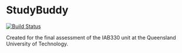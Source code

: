 # StudyBuddy

[![Build Status](https://travis-ci.com/monlou/studybuddy.svg?token=1iuzod4pxicRjTtzxDL9&branch=master)](https://travis-ci.com/monlou/studybuddy)

Created for the final assessment of the IAB330 unit at the Queensland University of Technology. 
